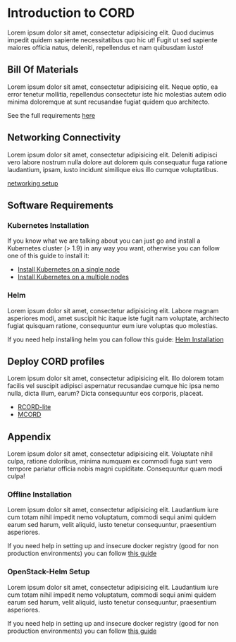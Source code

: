 # Introduction to CORD

Lorem ipsum dolor sit amet, consectetur adipisicing elit. Quod ducimus impedit
quidem sapiente necessitatibus quo hic ut! Fugit ut sed sapiente maiores
officia natus, deleniti, repellendus et nam quibusdam iusto!

## Bill Of Materials

Lorem ipsum dolor sit amet, consectetur adipisicing elit. Neque optio, ea error
tenetur mollitia, repellendus consectetur iste hic molestias autem odio minima
doloremque at sunt recusandae fugiat quidem quo architecto.

See the full requirements [here](./prereqs/hardware.md)

## Networking Connectivity

Lorem ipsum dolor sit amet, consectetur adipisicing elit. Deleniti adipisci
vero labore nostrum nulla dolore aut dolorem quis consequatur fuga ratione
laudantium, ipsam, iusto incidunt similique eius illo cumque voluptatibus.

[networking setup](./prereqs/networking.md)

## Software Requirements

### Kubernetes Installation

If you know what we are talking about you can just go and install a Kubernetes
cluster (> 1.9) in any way you want, otherwise you can follow one of this guide
to install it:

- [Install Kubernetes on a single node](./prereqs/k8s-single-node.md)
- [Install Kubernetes on a multiple nodes](./prereqs/k8s-multi-node.md)

### Helm

Lorem ipsum dolor sit amet, consectetur adipisicing elit. Labore magnam
asperiores modi, amet suscipit hic itaque iste fugit nam voluptate, architecto
fugiat quisquam ratione, consequuntur eum iure voluptas quo molestias.

If you need help installing helm you can follow this guide: [Helm
Installation](./prereqs/helm.md)

## Deploy CORD profiles

Lorem ipsum dolor sit amet, consectetur adipisicing elit. Illo dolorem totam
facilis vel suscipit adipisci aspernatur recusandae cumque hic ipsa nemo nulla,
dicta illum, earum? Dicta consequuntur eos corporis, placeat.

- [RCORD-lite](./profiles/rcord-lite.md)
- [MCORD](./profiles/mcord.md)

## Appendix

Lorem ipsum dolor sit amet, consectetur adipisicing elit. Voluptate nihil
culpa, ratione doloribus, minima numquam ex commodi fuga sunt vero tempore
pariatur officia nobis magni cupiditate. Consequuntur quam modi culpa!

### Offline Installation

Lorem ipsum dolor sit amet, consectetur adipisicing elit. Laudantium iure cum
totam nihil impedit nemo voluptatum, commodi sequi animi quidem earum sed
harum, velit aliquid, iusto tenetur consequuntur, praesentium asperiores.

If you need help in setting up and insecure docker registry (good for non
production environments) you can follow [this
guide](./prereqs/docker-registry.md)

### OpenStack-Helm Setup

Lorem ipsum dolor sit amet, consectetur adipisicing elit. Laudantium iure cum
totam nihil impedit nemo voluptatum, commodi sequi animi quidem earum sed
harum, velit aliquid, iusto tenetur consequuntur, praesentium asperiores.

If you need help in setting up and insecure docker registry (good for non
production environments) you can follow [this
guide](./prereqs/docker-registry.md)
